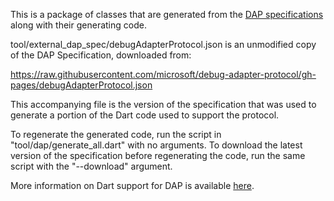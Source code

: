 This is a package of classes that are generated from the [DAP specifications](https://microsoft.github.io/debug-adapter-protocol/specification) along with their generating code.

tool/external_dap_spec/debugAdapterProtocol.json is an unmodified copy of the
DAP Specification, downloaded from:

  https://raw.githubusercontent.com/microsoft/debug-adapter-protocol/gh-pages/debugAdapterProtocol.json

This accompanying file is the version of the specification that was used to
generate a portion of the Dart code used to support the protocol.

To regenerate the generated code, run the script in "tool/dap/generate_all.dart"
with no arguments. To download the latest version of the specification before
regenerating the code, run the same script with the "--download" argument.

More information on Dart support for DAP is available [here](https://github.com/dart-lang/sdk/blob/main/third_party/pkg/dap/tool/README.md).
